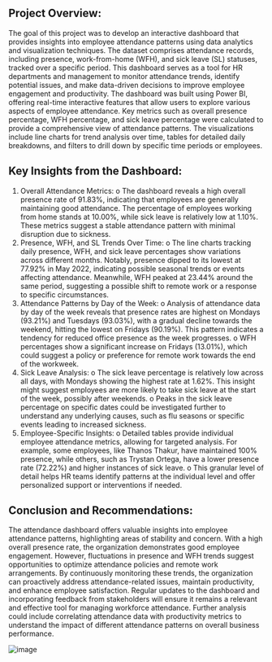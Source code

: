 
## Project Overview:
The goal of this project was to develop an interactive dashboard that provides insights into employee attendance patterns using data analytics and visualization techniques. The dataset comprises attendance records, including presence, work-from-home (WFH), and sick leave (SL) statuses, tracked over a specific period. This dashboard serves as a tool for HR departments and management to monitor attendance trends, identify potential issues, and make data-driven decisions to improve employee engagement and productivity.
The dashboard was built using Power BI, offering real-time interactive features that allow users to explore various aspects of employee attendance. Key metrics such as overall presence percentage, WFH percentage, and sick leave percentage were calculated to provide a comprehensive view of attendance patterns. The visualizations include line charts for trend analysis over time, tables for detailed daily breakdowns, and filters to drill down by specific time periods or employees.

## Key Insights from the Dashboard:
1.	Overall Attendance Metrics:
o	The dashboard reveals a high overall presence rate of 91.83%, indicating that employees are generally maintaining good attendance. The percentage of employees working from home stands at 10.00%, while sick leave is relatively low at 1.10%. These metrics suggest a stable attendance pattern with minimal disruption due to sickness.
2.	Presence, WFH, and SL Trends Over Time:
o	The line charts tracking daily presence, WFH, and sick leave percentages show variations across different months. Notably, presence dipped to its lowest at 77.92% in May 2022, indicating possible seasonal trends or events affecting attendance. Meanwhile, WFH peaked at 23.44% around the same period, suggesting a possible shift to remote work or a response to specific circumstances.
3.	Attendance Patterns by Day of the Week:
o	Analysis of attendance data by day of the week reveals that presence rates are highest on Mondays (93.21%) and Tuesdays (93.03%), with a gradual decline towards the weekend, hitting the lowest on Fridays (90.19%). This pattern indicates a tendency for reduced office presence as the week progresses.
o	WFH percentages show a significant increase on Fridays (13.01%), which could suggest a policy or preference for remote work towards the end of the workweek.
4.	Sick Leave Analysis:
o	The sick leave percentage is relatively low across all days, with Mondays showing the highest rate at 1.62%. This insight might suggest employees are more likely to take sick leave at the start of the week, possibly after weekends.
o	Peaks in the sick leave percentage on specific dates could be investigated further to understand any underlying causes, such as flu seasons or specific events leading to increased sickness.
5.	Employee-Specific Insights:
o	Detailed tables provide individual employee attendance metrics, allowing for targeted analysis. For example, some employees, like Thanos Thakur, have maintained 100% presence, while others, such as Trystan Ortega, have a lower presence rate (72.22%) and higher instances of sick leave.
o	This granular level of detail helps HR teams identify patterns at the individual level and offer personalized support or interventions if needed.

## Conclusion and Recommendations:
The attendance dashboard offers valuable insights into employee attendance patterns, highlighting areas of stability and concern. With a high overall presence rate, the organization demonstrates good employee engagement. However, fluctuations in presence and WFH trends suggest opportunities to optimize attendance policies and remote work arrangements. By continuously monitoring these trends, the organization can proactively address attendance-related issues, maintain productivity, and enhance employee satisfaction.
Regular updates to the dashboard and incorporating feedback from stakeholders will ensure it remains a relevant and effective tool for managing workforce attendance. Further analysis could include correlating attendance data with productivity metrics to understand the impact of different attendance patterns on overall business performance.













![image](https://github.com/user-attachments/assets/31609f87-7ee6-4561-a9de-292d31a42d21)
